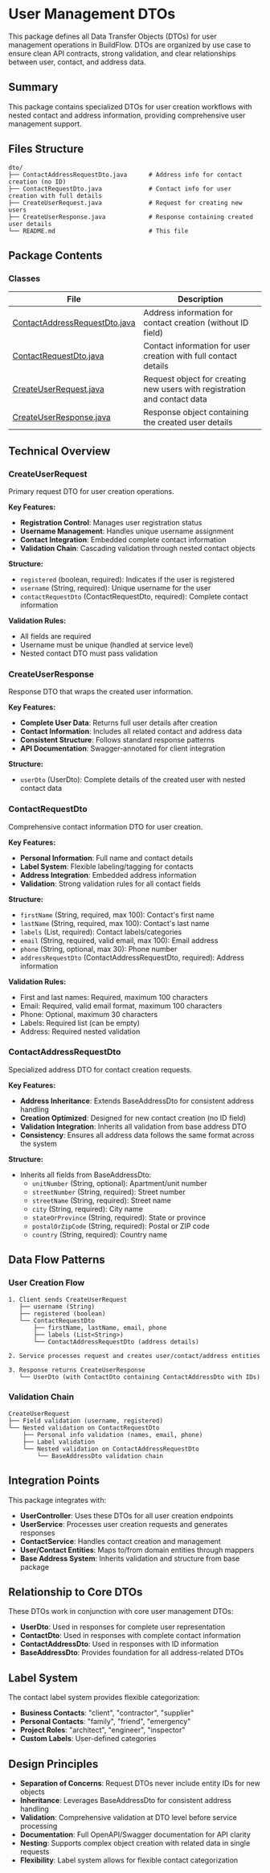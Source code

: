 # User Management DTOs

This package defines all Data Transfer Objects (DTOs) for user management operations in BuildFlow. DTOs are organized by use case to ensure clean API contracts, strong validation, and clear relationships between user, contact, and address data.

## Summary

This package contains specialized DTOs for user creation workflows with nested contact and address information, providing comprehensive user management support.

## Files Structure

```
dto/
├── ContactAddressRequestDto.java      # Address info for contact creation (no ID)
├── ContactRequestDto.java             # Contact info for user creation with full details
├── CreateUserRequest.java             # Request for creating new users
├── CreateUserResponse.java            # Response containing created user details
└── README.md                          # This file
```

## Package Contents

### Classes

| File | Description |
|------|-------------|
| [ContactAddressRequestDto.java](ContactAddressRequestDto.java) | Address information for contact creation (without ID field) |
| [ContactRequestDto.java](ContactRequestDto.java) | Contact information for user creation with full contact details |
| [CreateUserRequest.java](CreateUserRequest.java) | Request object for creating new users with registration and contact data |
| [CreateUserResponse.java](CreateUserResponse.java) | Response object containing the created user details |

## Technical Overview

### CreateUserRequest
Primary request DTO for user creation operations.

**Key Features:**
- **Registration Control**: Manages user registration status
- **Username Management**: Handles unique username assignment
- **Contact Integration**: Embedded complete contact information
- **Validation Chain**: Cascading validation through nested contact objects

**Structure:**
- `registered` (boolean, required): Indicates if the user is registered
- `username` (String, required): Unique username for the user
- `contactRequestDto` (ContactRequestDto, required): Complete contact information

**Validation Rules:**
- All fields are required
- Username must be unique (handled at service level)
- Nested contact DTO must pass validation

### CreateUserResponse
Response DTO that wraps the created user information.

**Key Features:**
- **Complete User Data**: Returns full user details after creation
- **Contact Information**: Includes all related contact and address data
- **Consistent Structure**: Follows standard response patterns
- **API Documentation**: Swagger-annotated for client integration

**Structure:**
- `userDto` (UserDto): Complete details of the created user with nested contact data

### ContactRequestDto
Comprehensive contact information DTO for user creation.

**Key Features:**
- **Personal Information**: Full name and contact details
- **Label System**: Flexible labeling/tagging for contacts
- **Address Integration**: Embedded address information
- **Validation**: Strong validation rules for all contact fields

**Structure:**
- `firstName` (String, required, max 100): Contact's first name
- `lastName` (String, required, max 100): Contact's last name
- `labels` (List<String>, required): Contact labels/categories
- `email` (String, required, valid email, max 100): Email address
- `phone` (String, optional, max 30): Phone number
- `addressRequestDto` (ContactAddressRequestDto, required): Address information

**Validation Rules:**
- First and last names: Required, maximum 100 characters
- Email: Required, valid email format, maximum 100 characters
- Phone: Optional, maximum 30 characters
- Labels: Required list (can be empty)
- Address: Required nested validation

### ContactAddressRequestDto
Specialized address DTO for contact creation requests.

**Key Features:**
- **Address Inheritance**: Extends BaseAddressDto for consistent address handling
- **Creation Optimized**: Designed for new contact creation (no ID field)
- **Validation Integration**: Inherits all validation from base address DTO
- **Consistency**: Ensures all address data follows the same format across the system

**Structure:**
- Inherits all fields from BaseAddressDto:
  - `unitNumber` (String, optional): Apartment/unit number
  - `streetNumber` (String, required): Street number
  - `streetName` (String, required): Street name
  - `city` (String, required): City name
  - `stateOrProvince` (String, required): State or province
  - `postalOrZipCode` (String, required): Postal or ZIP code
  - `country` (String, required): Country name

## Data Flow Patterns

### User Creation Flow
```
1. Client sends CreateUserRequest
   ├── username (String)
   ├── registered (boolean)
   └── ContactRequestDto
       ├── firstName, lastName, email, phone
       ├── labels (List<String>)
       └── ContactAddressRequestDto (address details)

2. Service processes request and creates user/contact/address entities

3. Response returns CreateUserResponse
   └── UserDto (with ContactDto containing ContactAddressDto with IDs)
```

### Validation Chain
```
CreateUserRequest
├── Field validation (username, registered)
└── Nested validation on ContactRequestDto
    ├── Personal info validation (names, email, phone)
    ├── Label validation
    └── Nested validation on ContactAddressRequestDto
        └── BaseAddressDto validation chain
```

## Integration Points

This package integrates with:
- **UserController**: Uses these DTOs for all user creation endpoints
- **UserService**: Processes user creation requests and generates responses
- **ContactService**: Handles contact creation and management
- **User/Contact Entities**: Maps to/from domain entities through mappers
- **Base Address System**: Inherits validation and structure from base package

## Relationship to Core DTOs

These DTOs work in conjunction with core user management DTOs:
- **UserDto**: Used in responses for complete user representation
- **ContactDto**: Used in responses with complete contact information
- **ContactAddressDto**: Used in responses with ID information
- **BaseAddressDto**: Provides foundation for all address-related DTOs

## Label System

The contact label system provides flexible categorization:
- **Business Contacts**: "client", "contractor", "supplier"
- **Personal Contacts**: "family", "friend", "emergency"
- **Project Roles**: "architect", "engineer", "inspector"
- **Custom Labels**: User-defined categories

## Design Principles

- **Separation of Concerns**: Request DTOs never include entity IDs for new objects
- **Inheritance**: Leverages BaseAddressDto for consistent address handling
- **Validation**: Comprehensive validation at DTO level before service processing
- **Documentation**: Full OpenAPI/Swagger documentation for API clarity
- **Nesting**: Supports complex object creation with related data in single requests
- **Flexibility**: Label system allows for flexible contact categorization